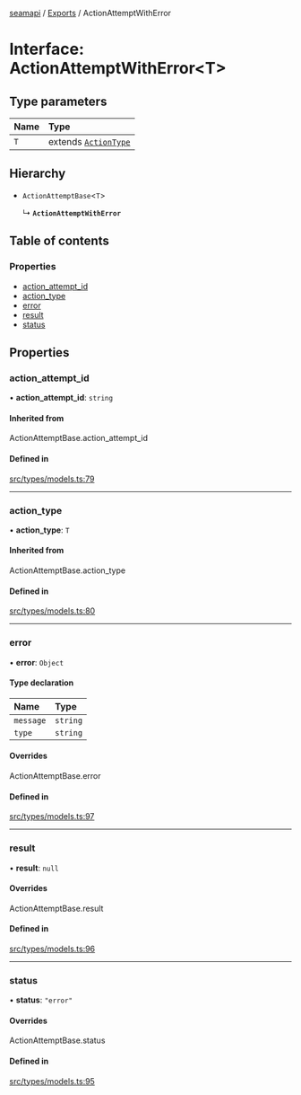 [seamapi](../README.md) / [Exports](../modules.md) / ActionAttemptWithError

# Interface: ActionAttemptWithError<T\>

## Type parameters

| Name | Type |
| :------ | :------ |
| `T` | extends [`ActionType`](../modules.md#actiontype) |

## Hierarchy

- `ActionAttemptBase`<`T`\>

  ↳ **`ActionAttemptWithError`**

## Table of contents

### Properties

- [action\_attempt\_id](ActionAttemptWithError.md#action_attempt_id)
- [action\_type](ActionAttemptWithError.md#action_type)
- [error](ActionAttemptWithError.md#error)
- [result](ActionAttemptWithError.md#result)
- [status](ActionAttemptWithError.md#status)

## Properties

### action\_attempt\_id

• **action\_attempt\_id**: `string`

#### Inherited from

ActionAttemptBase.action\_attempt\_id

#### Defined in

[src/types/models.ts:79](https://github.com/seamapi/seamapi-javascript/blob/main/src/types/models.ts#L79)

___

### action\_type

• **action\_type**: `T`

#### Inherited from

ActionAttemptBase.action\_type

#### Defined in

[src/types/models.ts:80](https://github.com/seamapi/seamapi-javascript/blob/main/src/types/models.ts#L80)

___

### error

• **error**: `Object`

#### Type declaration

| Name | Type |
| :------ | :------ |
| `message` | `string` |
| `type` | `string` |

#### Overrides

ActionAttemptBase.error

#### Defined in

[src/types/models.ts:97](https://github.com/seamapi/seamapi-javascript/blob/main/src/types/models.ts#L97)

___

### result

• **result**: ``null``

#### Overrides

ActionAttemptBase.result

#### Defined in

[src/types/models.ts:96](https://github.com/seamapi/seamapi-javascript/blob/main/src/types/models.ts#L96)

___

### status

• **status**: ``"error"``

#### Overrides

ActionAttemptBase.status

#### Defined in

[src/types/models.ts:95](https://github.com/seamapi/seamapi-javascript/blob/main/src/types/models.ts#L95)
